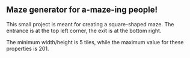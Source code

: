 ## Maze generator for a-maze-ing people!

This small project is meant for creating a square-shaped maze. The entrance is at the top left corner, the exit is at the bottom right.

The minimum width/height is 5 tiles, while the maximum value for these properties is 201. 